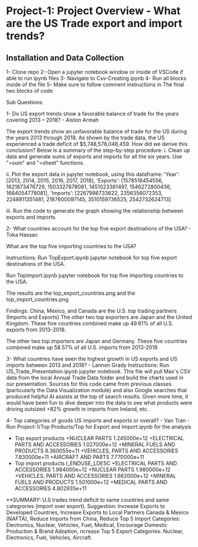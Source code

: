 # Project-1: Project Overview - What are the US Trade export and import trends?

## Installation and Data Collection
1- Clone repo
2- Open a jupyter notebook window or inside of VSCode if able to run ipynb files
3- Navigate to Csv-Creating.ipynb
4- Run all blocks inside of the file
5- Make sure to follow comment instructions in The final two blocks of code

Sub Questions:

1- Do US export trends show a favorable balance of trade for the years covering 2013 – 2018? - Alston Armah

The export trends show an unfavorable balance of trade for the US during the years 2013 through 2018. As shown 
by the trade data, the US experienced a trade deficit of $5,748,578,046,459. How did we derive this conclusion?
Below is a summary of the step-by-step procedure:
i. Clean up data and generate sums of exports and imports for all the six years. Use "=sum" and "=sheet" functions.

ii. Plot the export data in jupyter notebook, using this dataframe:
        'Year': [2013, 2014, 2015, 2016, 2017, 2018],
        'Exports': [1578516454556, 1621873476729, 1503327678081, 1451023381497, 1546272800436, 1664054778081],
        'Imports': [2267986733622, 2356356072353, 2248811351481, 2187600097145, 3510159736525, 2542732624713]

iii. Run the code to generate the graph showing the relationship between exports and imports.

2- What countries account for the top five export destinations of the USA? - Toka Hassan

What are the top five importing countries to the USA?

Instructions: Run TopExport.ipynb jupyter notebook for top five export destinations of the USA.

Run TopImport.ipynb jupyter notebook for top five importing countries to the USA.

The results are the top_export_countries.png and the top_import_countries.png

Findings:
China, Mexico, and Canada are the U.S. top trading partners (Imports and Exports)
The other two top exporters are Japan and the United Kingdom.
These five countries combined make up 49.61% of all U.S. exports from 2013-2018.

The other two top importers are Japan and Germany.
These five countries combined make up 58.57% of all U.S. imports from 2013-2018.


3- What countries have seen the highest growth in US exports and US imports between 2013 and 2018? - Lannon Grady
Instructions: Run US_Trade_Presentation.ipynb jupyter notebook. This file will pull Max's CSV data from the local Annual Trade Data folder and build the charts used in our presentation. Sources for this code came from previous classes (particularly the Data Visualization module) and also Google searches that produced helpful AI assists at the top of search results. Given more time, it would have been fun to dive deeper into the data to see what products were driving outsized +82% growth in imports from Ireland, etc.

4- Top categories of goods US imports and exports or overall? - Van Tran
-Run Project-1/Top Products/Top for Export and Import.ipynb for the analysis

- Top export products 
+NUCLEAR PARTS                       1.245000e+12
+ELECTRICAL PARTS AND ACCESSORIES    1.027000e+12
+MINERAL FUELS AND PRODUCTS          8.360055e+11
+VEHICLES, PARTS AND ACCESSORIES     7.830000e+11
+AIRCRAFT AND PARTS                  7.770000e+11
- Top import products
I_ENDUSE_LDESC
+ELECTRICAL PARTS AND ACCESSORIES    1.984000e+12
+NUCLEAR PARTS                       1.980000e+12
+VEHICLES, PARTS AND ACCESSORIES     1.662000e+12
+MINERAL FUELS AND PRODUCTS          1.501000e+12
+MEDICAL PARTS AND ACCESSORIES       4.802935e+11

**SUMMARY: U.S trades trend deficit to same countries and same categrories (import over export). Suggestion: Increase Exports to Developed Countries, Increase Exports to Local Partners Canada & Mexico (NAFTA), Reduce Imports from China, Reduce Top 5 Import Categories: Electronics, Nuclear, Vehicles,  Fuel, Medical, Encourage Domestic Production & Brand Adoption, ncrease Top 5 Export Categories: Nuclear, Electronics, Fuel, Vehicles, Aircraft.
 

